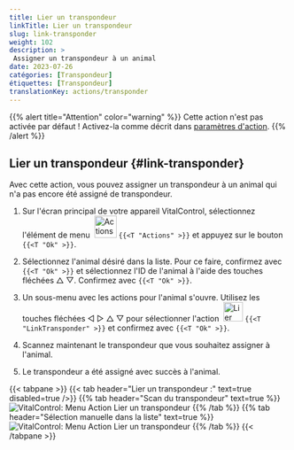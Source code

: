 ```yaml
---
title: Lier un transpondeur
linkTitle: Lier un transpondeur
slug: link-transponder
weight: 102
description: >
 Assigner un transpondeur à un animal
date: 2023-07-26
catégories: [Transpondeur]
étiquettes: [Transpondeur]
translationKey: actions/transponder
---
```

{{% alert title="Attention" color="warning" %}}
Cette action n'est pas activée par défaut ! Activez-la comme décrit dans [paramètres d'action](../setting/).
{{% /alert %}}

## Lier un transpondeur {#link-transponder}

Avec cette action, vous pouvez assigner un transpondeur à un animal qui n'a pas encore été assigné de transpondeur.

1. Sur l'écran principal de votre appareil VitalControl, sélectionnez l'élément de menu &nbsp;<img src="/icons/actions.svg" width="40" align="bottom" alt="Actions" /> `{{<T "Actions" >}}` et appuyez sur le bouton `{{<T "Ok" >}}`.

2. Sélectionnez l'animal désiré dans la liste. Pour ce faire, confirmez avec `{{<T "Ok" >}}` et sélectionnez l'ID de l'animal à l'aide des touches fléchées △ ▽. Confirmez avec `{{<T "Ok" >}}`.

3. Un sous-menu avec les actions pour l'animal s'ouvre. Utilisez les touches fléchées ◁ ▷ △ ▽ pour sélectionner l'action &nbsp;<img src="/icons/actions/link-transponder.svg" width="35" align="bottom" alt="Lier un transpondeur" /> `{{<T "LinkTransponder" >}}` et confirmez avec `{{<T "Ok" >}}`.

4. Scannez maintenant le transpondeur que vous souhaitez assigner à l'animal.

5. Le transpondeur a été assigné avec succès à l'animal.

{{< tabpane >}}
{{< tab header="Lier un transpondeur :" text=true disabled=true />}}
{{% tab header="Scan du transpondeur" text=true %}}
![VitalControl: Menu Action Lier un transpondeur](../images/linktransponder-scan.png "Lier un transpondeur")
{{% /tab %}}
{{% tab header="Sélection manuelle dans la liste" text=true %}}
![VitalControl: Menu Action Lier un transpondeur](../images/linktransponder.png "Lier un transpondeur")
{{% /tab %}}
{{< /tabpane >}}
